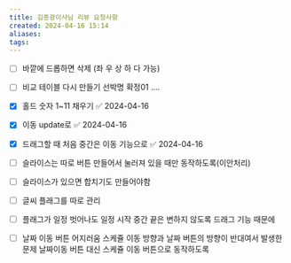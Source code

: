 ```yaml
---
title: 김종광이사님 리뷰 요청사항
created: 2024-04-16 15:14
aliases: 
tags:
---
```

- [ ] 바깥에 드롭하면 삭제 (좌 우 상 하 다 가능)
- [ ] 비교 테이블 다시 만들기
선박명 확정01 ....

- [x] 홀드 숫자 1~11 채우기 ✅ 2024-04-16
- [x] 이동 update로 ✅ 2024-04-16

- [x] 드래그할 때 처음 중간은 이동 기능으로 ✅ 2024-04-16

- [ ] 슬라이스는 따로 버튼 만들어서 눌러져 있을 때만 동작하도록(이안처리)
- [ ] 슬라이스가 있으면 합치기도 만들어야함

- [ ] 글씨 플래그를 따로 관리
- [ ] 플래그가 일정 벗어나도 일정 시작 중간 끝은 변하지 않도록
드래그 기능 때문에

- [ ] 날짜 이동 버튼 어지러움
스케쥴 이동 방향과 날짜 버튼의 방향이 반대여서 발생한 문제
날짜이동 버튼 대신 스케쥴 이동 버튼으로 동작하도록

